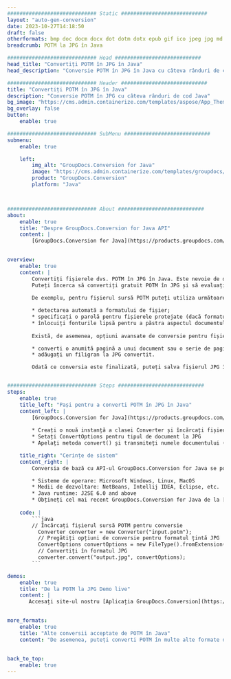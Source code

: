 ```yaml
---
############################# Static ############################
layout: "auto-gen-conversion"
date: 2023-10-27T14:18:50
draft: false
otherformats: bmp doc docm docx dot dotm dotx epub gif ico jpeg jpg md odt ott pdf png psd rtf tex tif tiff txt xps
breadcrumb: POTM la JPG în Java

############################# Head ############################
head_title: "Convertiți POTM în JPG în Java"
head_description: "Conversie POTM în JPG în Java cu câteva rânduri de cod. Convertiți peste 160 de formate de fișiere folosind API-ul de conversie a documentelor GroupDocs pentru Java"

############################# Header ############################
title: "Convertiți POTM în JPG în Java"
description: "Conversie POTM în JPG cu câteva rânduri de cod Java"
bg_image: "https://cms.admin.containerize.com/templates/aspose/App_Themes/V3/images/bg/header1.png"
bg_overlay: false
button:
    enable: true

############################# SubMenu ############################
submenu:
    enable: true

    left:
        img_alt: "GroupDocs.Conversion for Java"
        image: "https://cms.admin.containerize.com/templates/groupdocs/images/product-logos/90x90-noborder/groupdocs-conversion-java.png"
        product: "GroupDocs.Conversion"
        platform: "Java"



############################# About ############################
about:
    enable: true
    title: "Despre GroupDocs.Conversion for Java API"
    content: |
        [GroupDocs.Conversion for Java](https://products.groupdocs.com/conversion/java/) este un API avansat de conversie a formatului de fișier pentru conversia între formate de imagini și documente populare, cum ar fi Microsoft Office, OpenDocument, PDF, HTML, e-mail, CAD. și multe altele cu doar câteva linii de cod. API-ul nativ detectează automat formatele documentelor originale și oferă multe opțiuni pentru personalizarea documentelor convertite. Împreună cu funcția de extragere a informațiilor dintr-un document, acceptă și stocarea în cache a rezultatelor conversiei pe discul local în mod implicit. Cu toate acestea, orice tip de stocare cache poate fi suportat prin implementarea interfețelor adecvate - Amazon S3, Dropbox, Google Drive, Windows Azure, Reddis sau orice altele.
    

overview:
    enable: true
    content: |
        Convertiți fișierele dvs. POTM în JPG în Java. Este nevoie de doar câteva linii de cod Java pe orice platformă la alegere, cum ar fi Windows, Linux, macOS.
        Puteți încerca să convertiți gratuit POTM în JPG și să evaluați calitatea rezultatelor conversiei. Împreună cu scripturile simple de conversie a fișierelor, puteți încerca opțiuni mai sofisticate pentru încărcarea fișierului sursă POTM și stocarea rezultatului JPG. 
        
        De exemplu, pentru fișierul sursă POTM puteți utiliza următoarele opțiuni de încărcare:

        * detectarea automată a formatului de fișier;
        * specificați o parolă pentru fișierele protejate (dacă formatul de fișier o acceptă);
        * înlocuiți fonturile lipsă pentru a păstra aspectul documentului.
        
        Există, de asemenea, opțiuni avansate de conversie pentru fișierul JPG:

        * converti o anumită pagină a unui document sau o serie de pagini;
        * adăugați un filigran la JPG convertit.

        Odată ce conversia este finalizată, puteți salva fișierul JPG în calea fișierului local sau în orice spațiu de stocare terță parte, cum ar fi FTP, Amazon S3, Google Drive, Dropbox etc. Rețineți - pentru a converti POTM la JPG, nu trebuie să instalați niciun software suplimentar, cum ar fi MS Office, Open Office, Adobe Acrobat Reader etc.


############################# Steps ############################
steps:
    enable: true
    title_left: "Pași pentru a converti POTM în JPG în Java"
    content_left: |
        [GroupDocs.Conversion for Java](https://products.groupdocs.com/conversion/java/) permite dezvoltatorilor să convertească cu ușurință fișierul POTM în JPG cu câteva linii de cod.
        
        * Creați o nouă instanță a clasei Converter și încărcați fișierul POTM cu calea completă
        * Setați ConvertOptions pentru tipul de document la JPG
        * Apelați metoda convert() și transmiteți numele documentului (calea completă) și formatul (JPG) ca parametru

    title_right: "Cerințe de sistem"
    content_right: |
        Conversia de bază cu API-ul GroupDocs.Conversion for Java se poate face cu doar câteva linii de cod. API-urile noastre sunt acceptate pe toate platformele și sistemele de operare majore. Înainte de a executa codul de mai jos, asigurați-vă că aveți următoarele cerințe preliminare instalate pe sistemul dvs.

        * Sisteme de operare: Microsoft Windows, Linux, MacOS
        * Medii de dezvoltare: NetBeans, Intellij IDEA, Eclipse, etc.
        * Java runtime: J2SE 6.0 and above
        * Obțineți cel mai recent GroupDocs.Conversion for Java de la [Maven](https://repository.groupdocs.com/webapp/#/artifacts/browse/tree/General/repo/com/groupdocs/groupdocs-conversion)
         
    code: |
        ```java    
        // Încărcați fișierul sursă POTM pentru conversie
          Converter converter = new Converter("input.potm");
          // Pregătiți opțiuni de conversie pentru formatul țintă JPG
          ConvertOptions convertOptions = new FileType().fromExtension("jpg").getConvertOptions();
          // Convertiți în formatul JPG
          converter.convert("output.jpg", convertOptions);
        ```

demos:
    enable: true
    title: "De la POTM la JPG Demo live"
    content: |
       Accesați site-ul nostru [Aplicația GroupDocs.Conversion](https://products.groupdocs.app/conversion/family) și încercați acum conversia POTM în JPG. Demo-ul gratuit are următoarele beneficii
          

more_formats:
    enable: true
    title: "Alte conversii acceptate de POTM în Java"
    content: "De asemenea, puteți converti POTM în multe alte formate de fișiere. Vă rugăm să vedeți lista de mai jos."
       
       
back_to_top:
    enable: true
---
```

